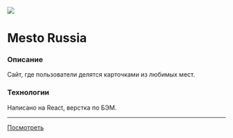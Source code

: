 ![](https://i.ibb.co/FDhv9CR/readme-header-pic.png)
# Mesto Russia
### Описание
Сайт, где пользователи делятся карточками из любимых мест.
### Технологии
Написано на React, верстка по БЭМ.

------------
[Посмотреть](https://maksim-shakhlin.github.io/react-mesto-auth/ "Посмотреть")
